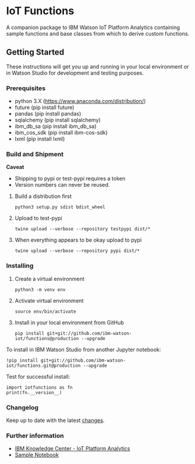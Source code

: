 
# IoT Functions

A companion package to IBM Watson IoT Platform Analytics containing sample functions and base classes from which to derive custom functions.

## Getting Started

These instructions will get you up and running in your local environment or in Watson Studio for development and testing purposes. 

### Prerequisites

 + python 3.X (https://www.anaconda.com/distribution/)
 + future (pip install future)
 + pandas (pip install pandas)
 + sqlalchemy (pip install sqlalchemy)
 + ibm_db_sa (pip install ibm_db_sa)
 + ibm_cos_sdk (pip install ibm-cos-sdk)
 + lxml (pip install lxml)

### Build and Shipment

**Caveat**
- Shipping to pypi or test-pypi requires a token
- Version numbers can never be reused.

1. Build a distribution first
    ```
    python3 setup.py sdist bdist_wheel
    ```
2. Upload to test-pypi
    ```
    twine upload --verbose --repository testpypi dist/*
    ```
3. When everything appears to be okay upload to pypi
    ```
    twine upload --verbose --repository pypi dist/*
    ```

### Installing

1. Create a virtual environment
    ```
    python3 -m venv env
    ```
2. Activate virtual environment
    ```
    source env/bin/activate
    ```
3. Install in your local environment from GitHub
   ```
   pip install git+git://github.com/ibm-watson-iot/functions@production --upgrade 
   ```

To install in IBM Watson Studio from another Jupyter notebook:

```~~~bash
!pip install git+git://github.com/ibm-watson-iot/functions.git@production --upgrade
```

Test for successful install:

```~~~python3
import iotfunctions as fn
print(fn.__version__) 
```



### Changelog

Keep up to date with the latest [changes](https://github.com/ibm-watson-iot/functions/wiki/Change-Log).

### Further information 

+ [IBM Knowledge Center - IoT Platform Analytics](https://www.ibm.com/support/knowledgecenter/SSQP8H/iot/analytics/as_overview.html)
+ [Sample Notebook](https://www.ibm.com/support/knowledgecenter/SSQP8H/iot/analytics/as_notebook_references.html) 


